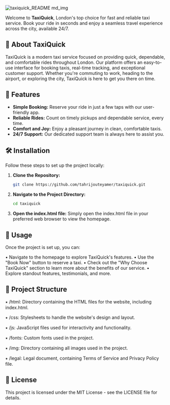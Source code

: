 ![taxiquick_README md_img](https://github.com/user-attachments/assets/3e37f41f-749f-4412-a043-0e898da7f84c)

Welcome to **TaxiQuick**, London's top choice for fast and reliable taxi service. Book your ride in seconds and enjoy a seamless travel experience across the city, available 24/7.

## 🚕 About TaxiQuick

TaxiQuick is a modern taxi service focused on providing quick, dependable, and comfortable rides throughout London. Our platform offers an easy-to-use interface for booking taxis, real-time tracking, and exceptional customer support. Whether you're commuting to work, heading to the airport, or exploring the city, TaxiQuick is here to get you there on time.

## 🌟 Features

- **Simple Booking:** Reserve your ride in just a few taps with our user-friendly app.
- **Reliable Rides:** Count on timely pickups and dependable service, every time.
- **Comfort and Joy:** Enjoy a pleasant journey in clean, comfortable taxis.
- **24/7 Support:** Our dedicated support team is always here to assist you.

## 🛠️ Installation

Follow these steps to set up the project locally:

1. **Clone the Repository:**
   ```bash
   git clone https://github.com/tahrijouteyamer/taxiquick.git

2. **Navigate to the Project Directory:**
   ```bash
   cd taxiquick

3. **Open the index.html file:**
Simply open the index.html file in your preferred web browser to view the homepage.

## 🚀 Usage

Once the project is set up, you can:

• Navigate to the homepage to explore TaxiQuick's features.
• Use the "Book Now" button to reserve a taxi.
• Check out the "Why Choose TaxiQuick" section to learn more about the benefits of our service.
• Explore standout features, testimonials, and more.

## 📂 Project Structure

⭑ /html: Directory containing the HTML files for the website, including index.html.

⭑ /css: Stylesheets to handle the website's design and layout.

⭑ /js: JavaScript files used for interactivity and functionality.

⭑ /fonts: Custom fonts used in the project.

⭑ /img: Directory containing all images used in the project.

⭑ /legal: Legal document, containing Terms of Service and Privacy Policy file.

## 📝 License
This project is licensed under the MIT License - see the LICENSE file for details.
